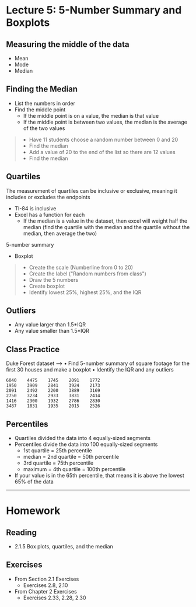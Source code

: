# Lecture 5: 5-Number Summary and Boxplots

## Measuring the middle of the data
* Mean
* Mode
* Median

## Finding the Median
* List the numbers in order
* Find the middle point
    * If the middle point is on a value, the median is that value
    * If the middle point is between two values, the median is the average of the two values

> * Have 11 students choose a random number between 0 and 20
> * Find the median
> * Add a value of 20 to the end of the list so there are 12 values
> * Find the median

## Quartiles
The measurement of quartiles can be inclusive or exclusive, meaning it includes or excludes the endpoints
* TI-84 is inclusive
* Excel has a function for each
  * If the median is a value in the dataset, then excel will weight half the median (find the quartile with the median and the quartile without the median, then average the two)

5-number summary
* Boxplot
> * Create the scale (Numberline from 0 to 20)
> * Create the label ("Random numbers from class")
> * Draw the 5 numbers
> * Create boxplot
> * Identify lowest 25%, highest 25%, and the IQR

## Outliers
* Any value larger than 1.5*IQR
* Any value smaller than 1.5*IQR

## Class Practice
Duke Forest dataset --> 
  • Find 5-number summary of square footage for the first 30 houses and make a boxplot
  • Identify the IQR and any outliers

    6040	4475 	1745 	2091 	1772
    1950	3909	2841	3924	2173
    2091	2492	2200	3889	3169
    2750	3234	2933	3831	2414
    1416	2300	1932	2786	2830
    3487	1831	1935	2015	2526


## Percentiles
* Quartiles divided the data into 4 equally-sized segments
* Percentiles divide the data into 100 equally-sized segments
  * 1st quartile = 25th percentile
  * median = 2nd quartile = 50th percentile
  * 3rd quartile = 75th percentile
  * maximum = 4th quartile = 100th percentile
* If your value is in the 65th percentile, that means it is above the lowest 65% of the data

-----
# Homework
## Reading
* 2.1.5 Box plots, quartiles, and the median

## Exercises
* From Section 2.1 Exercises
  * Exercises 2.8, 2.10
* From Chapter 2 Exercises
  * Exercises 2.33, 2.28, 2.30